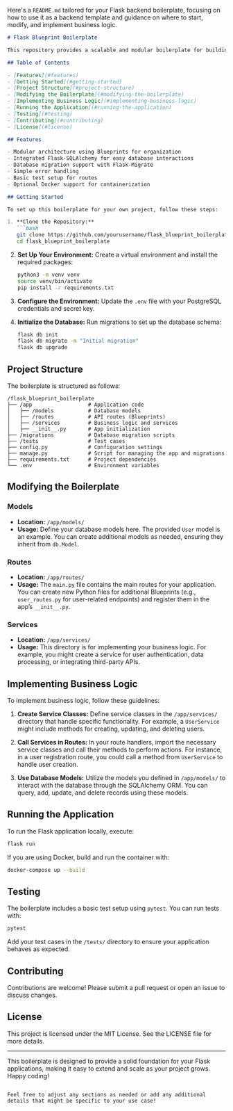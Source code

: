 Here's a `README.md` tailored for your Flask backend boilerplate, focusing on how to use it as a backend template and guidance on where to start, modify, and implement business logic.

```markdown
# Flask Blueprint Boilerplate

This repository provides a scalable and modular boilerplate for building a Flask backend using Blueprints, Flask-SQLAlchemy for ORM, and PostgreSQL for the database. This template is designed to help you kickstart your web application development with a clean structure and organized components.

## Table of Contents

- [Features](#features)
- [Getting Started](#getting-started)
- [Project Structure](#project-structure)
- [Modifying the Boilerplate](#modifying-the-boilerplate)
- [Implementing Business Logic](#implementing-business-logic)
- [Running the Application](#running-the-application)
- [Testing](#testing)
- [Contributing](#contributing)
- [License](#license)

## Features

- Modular architecture using Blueprints for organization
- Integrated Flask-SQLAlchemy for easy database interactions
- Database migration support with Flask-Migrate
- Simple error handling
- Basic test setup for routes
- Optional Docker support for containerization

## Getting Started

To set up this boilerplate for your own project, follow these steps:

1. **Clone the Repository:**
   ```bash
   git clone https://github.com/yourusername/flask_blueprint_boilerplate.git
   cd flask_blueprint_boilerplate
   ```

2. **Set Up Your Environment:**
   Create a virtual environment and install the required packages:
   ```bash
   python3 -m venv venv
   source venv/bin/activate
   pip install -r requirements.txt
   ```

3. **Configure the Environment:**
   Update the `.env` file with your PostgreSQL credentials and secret key.

4. **Initialize the Database:**
   Run migrations to set up the database schema:
   ```bash
   flask db init
   flask db migrate -m "Initial migration"
   flask db upgrade
   ```

## Project Structure

The boilerplate is structured as follows:

```
/flask_blueprint_boilerplate
├── /app                  # Application code
│   ├── /models           # Database models
│   ├── /routes           # API routes (Blueprints)
│   ├── /services         # Business logic and services
│   ├── __init__.py       # App initialization
├── /migrations           # Database migration scripts
├── /tests                # Test cases
├── config.py             # Configuration settings
├── manage.py             # Script for managing the app and migrations
├── requirements.txt      # Project dependencies
└── .env                  # Environment variables
```

## Modifying the Boilerplate

### Models

- **Location:** `/app/models/`
- **Usage:** Define your database models here. The provided `User` model is an example. You can create additional models as needed, ensuring they inherit from `db.Model`.

### Routes

- **Location:** `/app/routes/`
- **Usage:** The `main.py` file contains the main routes for your application. You can create new Python files for additional Blueprints (e.g., `user_routes.py` for user-related endpoints) and register them in the app’s `__init__.py`.

### Services

- **Location:** `/app/services/`
- **Usage:** This directory is for implementing your business logic. For example, you might create a service for user authentication, data processing, or integrating third-party APIs.

## Implementing Business Logic

To implement business logic, follow these guidelines:

1. **Create Service Classes:**
   Define service classes in the `/app/services/` directory that handle specific functionality. For example, a `UserService` might include methods for creating, updating, and deleting users.

2. **Call Services in Routes:**
   In your route handlers, import the necessary service classes and call their methods to perform actions. For instance, in a user registration route, you could call a method from `UserService` to handle user creation.

3. **Use Database Models:**
   Utilize the models you defined in `/app/models/` to interact with the database through the SQLAlchemy ORM. You can query, add, update, and delete records using these models.

## Running the Application

To run the Flask application locally, execute:

```bash
flask run
```

If you are using Docker, build and run the container with:

```bash
docker-compose up --build
```

## Testing

The boilerplate includes a basic test setup using `pytest`. You can run tests with:

```bash
pytest
```

Add your test cases in the `/tests/` directory to ensure your application behaves as expected.

## Contributing

Contributions are welcome! Please submit a pull request or open an issue to discuss changes.

## License

This project is licensed under the MIT License. See the LICENSE file for more details.

---

This boilerplate is designed to provide a solid foundation for your Flask applications, making it easy to extend and scale as your project grows. Happy coding!
```

Feel free to adjust any sections as needed or add any additional details that might be specific to your use case!

